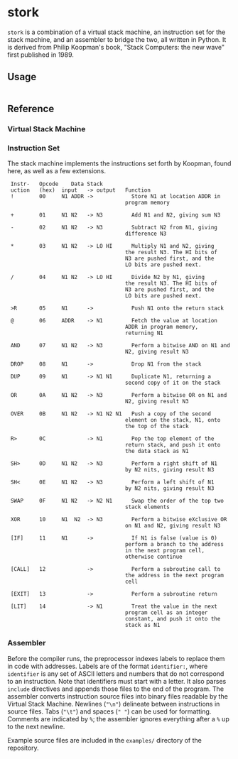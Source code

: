 # stork

`stork` is a combination of a virtual stack machine, an instruction set for the stack machine, and an assembler to bridge the two, all written in Python. It is derived from Philip Koopman's book, "Stack Computers: the new wave" first published in 1989.

## Usage

```
```

## Reference

### Virtual Stack Machine

### Instruction Set

The stack machine implements the instructions set forth by Koopman, found here, as well as a few extensions.

```
 Instr-   Opcode    Data Stack
 uction   (hex)  input   -> output   Function
 !        00     N1 ADDR ->            Store N1 at location ADDR in
                                     program memory

 +        01     N1 N2   -> N3         Add N1 and N2, giving sum N3

 -        02     N1 N2   -> N3         Subtract N2 from N1, giving
                                     difference N3

 *        03     N1 N2   -> LO HI      Multiply N1 and N2, giving
                                     the result N3. The HI bits of 
                                     N3 are pushed first, and the 
                                     LO bits are pushed next.

 /        04     N1 N2   -> LO HI      Divide N2 by N1, giving
                                     the result N3. The HI bits of 
                                     N3 are pushed first, and the 
                                     LO bits are pushed next.

 >R       05     N1      ->            Push N1 onto the return stack

 @        06     ADDR    -> N1         Fetch the value at location
                                     ADDR in program memory,
                                     returning N1

 AND      07     N1 N2   -> N3         Perform a bitwise AND on N1 and
                                     N2, giving result N3

 DROP     08     N1      ->            Drop N1 from the stack

 DUP      09     N1      -> N1 N1      Duplicate N1, returning a
                                     second copy of it on the stack

 OR       0A     N1 N2   -> N3         Perform a bitwise OR on N1 and
                                     N2, giving result N3

 OVER     0B     N1 N2   -> N1 N2 N1   Push a copy of the second
                                     element on the stack, N1, onto
                                     the top of the stack

 R>       0C             -> N1         Pop the top element of the
                                     return stack, and push it onto
                                     the data stack as N1

 SH>      0D     N1 N2   -> N3         Perform a right shift of N1
                                     by N2 nits, giving result N3

 SH<      0E     N1 N2   -> N3         Perform a left shift of N1
                                     by N2 nits, giving result N3

 SWAP     0F     N1 N2   -> N2 N1      Swap the order of the top two
                                     stack elements

 XOR      10     N1  N2  -> N3         Perform a bitwise eXclusive OR
                                     on N1 and N2, giving result N3

 [IF]     11     N1      ->            If N1 is false (value is 0)
                                     perform a branch to the address
                                     in the next program cell,
                                     otherwise continue

 [CALL]   12             ->            Perform a subroutine call to
                                     the address in the next program
                                     cell

 [EXIT]   13             ->            Perform a subroutine return

 [LIT]    14             -> N1         Treat the value in the next
                                     program cell as an integer
                                     constant, and push it onto the
                                     stack as N1
```

### Assembler

Before the compiler runs, the preprocessor indexes labels to replace them in code with addresses. Labels are of the format `identifier:`, where `identifier` is any set of ASCII letters and numbers that do not correspond to an instruction. Note that identifiers must start with a letter. It also parses `include` directives and appends those files to the end of the program. The assembler converts instruction source files into binary files readable by the Virtual Stack Machine. Newlines (`"\n"`) delineate between instructions in source files. Tabs (`"\t"`) and spaces (`" "`) can be used for formatting. Comments are indicated by `%`; the assembler ignores everything after a `%` up to the next newline.

Example source files are included in the `examples/` directory of the repository.



